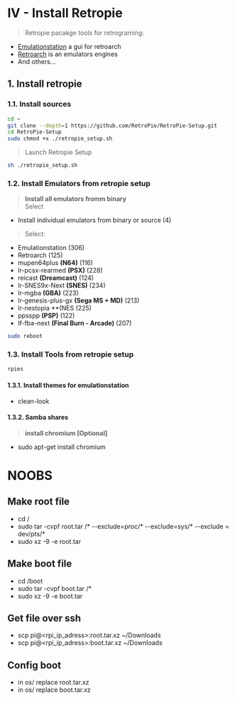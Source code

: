 # IV - Install Retropie

> Retropie pacakge tools for retrograming:
- [Emulationstation](http://www.emulationstation.org) a gui for retroarch
- [Retroarch](http://www.libretro.com) is an emulators engines
- And others...

## 1. Install retropie

### 1.1. Install sources

```bash
cd ~
git clone --depth=1 https://github.com/RetroPie/RetroPie-Setup.git
cd RetroPie-Setup
sudo chmod +x ./retropie_setup.sh
```

> Launch Retropie Setup

```bash
sh ./retropie_setup.sh
```

### 1.2. Install Emulators from retropie setup

> **Install all emulators fromm binary**<br>
> Select
  - Install individual emulators from binary or source (4)

> Select:
  - Emulationstation (306)
  - Retroarch (125)
  - mupen64plus **(N64)** (116)
  - lr-pcsx-rearmed **(PSX)** (228)
  - reicast **(Dreamcast)** (124)
  - lr-SNES9x-Next **(SNES)** (234)
  - lr-mgba **(GBA)** (223)
  - lr-genesis-plus-gx **(Sega MS + MD)** (213)
  - lr-nestopia **(NES (225)
  - ppsspp **(PSP)** (122)
  - lf-fba-next **(Final Burn - Arcade)** (207)

```bash
sudo reboot
````

### 1.3. Install Tools from retropie setup

```bash
rpies
```

#### 1.3.1. Install themes for emulationstation

- clean-look

#### 1.3.2. Samba shares



> **install chromium [Optional]**

- sudo apt-get install chromium

# NOOBS

## Make root file

- cd /
- sudo tar -cvpf root.tar /* --exclude=proc/* --exclude=sys/* --exclude = dev/pts/*
- sudo xz  -9  -e  root.tar

## Make boot file

- cd /boot
- sudo tar -cvpf boot.tar /*
- sudo xz  -9  -e  boot.tar

## Get file over ssh

- scp pi@<rpi_ip_adress>:root.tar.xz ~/Downloads
- scp pi@<rpi_ip_adress>:boot.tar.xz ~/Downloads

## Config boot


- in os/ replace root.tar.xz
- in os/ replace boot.tar.xz

